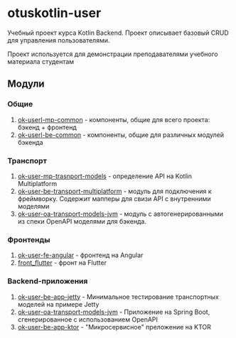 # otuskotlin-user
Учебный проект курса Kotlin Backend. Проект описывает базовый CRUD для управления пользователями.

Проект используется для демонстрации преподавателями учебного материала студентам

## Модули

### Общие
1. [ok-userl-mp-common](ok-user-mp-common/README.md) - компоненты, общие для всего проекта: бэкенд + фронтенд
1. [ok-userl-be-common](ok-user-be-common/README.md) - компоненты, общие для различных модулей бэкенда

### Транспорт
1. [ok-user-mp-trasnport-models](ok-user-mp-transport-models/README.md) - определение API на Kotlin Multiplatform
1. [ok-user-be-transport-multiplatform](ok-user-be-transport-multiplatform/README.md) - модуль для подключения к фреймворку.
Содержит мапперы для свизи API с внутренними моделями
1. [ok-user-oa-transport-models-jvm](ok-user-oa-transport-models-jvm/README.md) - модуль с автогенерированными из спеки OpenAPI моделями для бэкенда.

### Фронтенды
1. [ok-user-fe-angular](ok-user-fe-angular/README.md) - фронтенд на Angular
1. [front_flutter](front_flutter/README.md) - фронт на Flutter

### Backend-приложения
1. [ok-user-be-app-jetty](ok-user-be-app-jetty/README.md) - Минимальное тестирование транспортных моделей на примере Jetty
1. [ok-user-oa-transport-models-jvm](ok-user-oa-transport-models-jvm/README.md) - Приложение на Spring Boot, сгенерированное с использованием OpenAPI
1. [ok-user-be-app-ktor](ok-user-be-app-ktor/README.md) - "Микросервисное" преложение на KTOR
